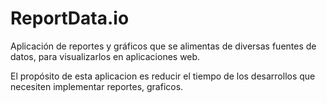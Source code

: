 # ReportData.io
Aplicación de reportes y gráficos que se alimentas de diversas fuentes de datos, para visualizarlos en aplicaciones web.

El propósito de esta aplicacion es reducir el tiempo de los desarrollos que necesiten implementar reportes, graficos.
